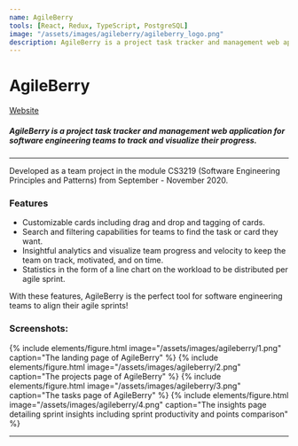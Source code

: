 ```yaml
---
name: AgileBerry
tools: [React, Redux, TypeScript, PostgreSQL]
image: "/assets/images/agileberry/agileberry_logo.png"
description: AgileBerry is a project task tracker and management web application for software engineering teams to track and visualize their progress.
---
```


# AgileBerry

<div class="mt-3 mb-3">
  <a href="https://agileberry.netlify.app" class="btn btn-primary px-3" role="button">
    <i class="fas fa-globe"></i> Website
  </a>
</div>

##### AgileBerry is a project task tracker and management web application for software engineering teams to track and visualize their progress.

---

Developed as a team project in the module CS3219 (Software Engineering Principles and Patterns) from September - November 2020.

### Features

- Customizable cards including drag and drop and tagging of cards.
- Search and filtering capabilities for teams to find the task or card they want. 
- Insightful analytics and visualize team progress and velocity to keep the team on track, motivated, and on time. 
- Statistics in the form of a line chart on the workload to be distributed per agile sprint. 

With these features, AgileBerry is the perfect tool for software engineering teams to align their agile sprints!

### Screenshots:

{% include elements/figure.html image="/assets/images/agileberry/1.png" caption="The landing page of AgileBerry" %}
{% include elements/figure.html image="/assets/images/agileberry/2.png" caption="The projects page of AgileBerry" %}
{% include elements/figure.html image="/assets/images/agileberry/3.png" caption="The tasks page of AgileBerry" %}
{% include elements/figure.html image="/assets/images/agileberry/4.png" caption="The insights page detailing sprint insights including sprint productivity and points comparison" %}

---
